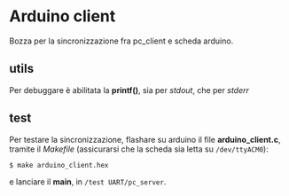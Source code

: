 # Arduino client
Bozza per la sincronizzazione fra pc_client e scheda arduino.

## utils
Per debuggare è abilitata la **printf()**, sia per *stdout*, che per *stderr*

## test
Per testare la sincronizzazione, flashare su arduino il file **arduino_client.c**, tramite il *Makefile* (assicurarsi che la scheda sia letta su `/dev/ttyACM0`):
```shell
$ make arduino_client.hex
```

e lanciare il **main**, in `/test UART/pc_server`.
